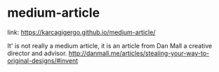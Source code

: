 # medium-article
link: https://karcagigergo.github.io/medium-article/



It' is not really a medium article, it is an article from Dan Mall a creative director and advisor.
http://danmall.me/articles/stealing-your-way-to-original-designs/#invent
